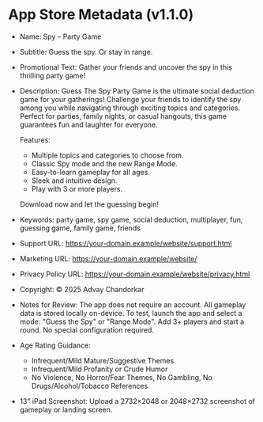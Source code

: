 # App Store Metadata (v1.1.0)

- Name: Spy – Party Game
- Subtitle: Guess the spy. Or stay in range.
- Promotional Text: Gather your friends and uncover the spy in this thrilling party game!
- Description:
  Guess The Spy Party Game is the ultimate social deduction game for your gatherings! Challenge your friends to identify the spy among you while navigating through exciting topics and categories. Perfect for parties, family nights, or casual hangouts, this game guarantees fun and laughter for everyone.

  Features:
  - Multiple topics and categories to choose from.
  - Classic Spy mode and the new Range Mode.
  - Easy-to-learn gameplay for all ages.
  - Sleek and intuitive design.
  - Play with 3 or more players.

  Download now and let the guessing begin!

- Keywords: party game, spy game, social deduction, multiplayer, fun, guessing game, family game, friends
- Support URL: https://your-domain.example/website/support.html
- Marketing URL: https://your-domain.example/website/
- Privacy Policy URL: https://your-domain.example/website/privacy.html
- Copyright: © 2025 Advay Chandorkar
- Notes for Review:
  The app does not require an account. All gameplay data is stored locally on-device. To test, launch the app and select a mode: "Guess the Spy" or "Range Mode". Add 3+ players and start a round. No special configuration required.

- Age Rating Guidance:
  - Infrequent/Mild Mature/Suggestive Themes
  - Infrequent/Mild Profanity or Crude Humor
  - No Violence, No Horror/Fear Themes, No Gambling, No Drugs/Alcohol/Tobacco References

- 13" iPad Screenshot: Upload a 2732×2048 or 2048×2732 screenshot of gameplay or landing screen.

